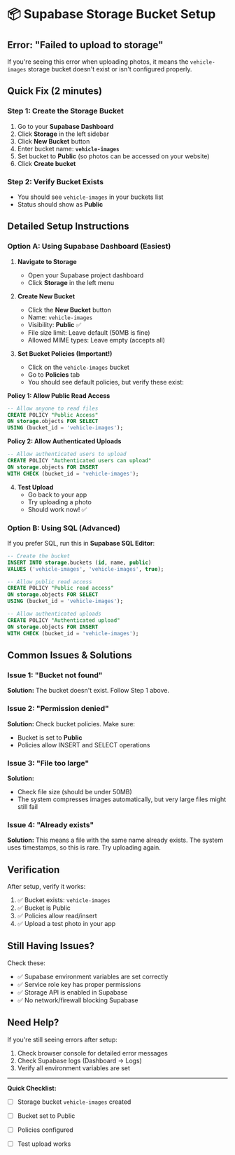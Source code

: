 # 📦 Supabase Storage Bucket Setup

## Error: "Failed to upload to storage"

If you're seeing this error when uploading photos, it means the `vehicle-images` storage bucket doesn't exist or isn't configured properly.

## Quick Fix (2 minutes)

### Step 1: Create the Storage Bucket

1. Go to your **Supabase Dashboard**
2. Click **Storage** in the left sidebar
3. Click **New Bucket** button
4. Enter bucket name: **`vehicle-images`**
5. Set bucket to **Public** (so photos can be accessed on your website)
6. Click **Create bucket**

### Step 2: Verify Bucket Exists

- You should see `vehicle-images` in your buckets list
- Status should show as **Public**

## Detailed Setup Instructions

### Option A: Using Supabase Dashboard (Easiest)

1. **Navigate to Storage**
   - Open your Supabase project dashboard
   - Click **Storage** in the left menu

2. **Create New Bucket**
   - Click the **New Bucket** button
   - Name: `vehicle-images`
   - Visibility: **Public** ✅
   - File size limit: Leave default (50MB is fine)
   - Allowed MIME types: Leave empty (accepts all)

3. **Set Bucket Policies (Important!)**
   - Click on the `vehicle-images` bucket
   - Go to **Policies** tab
   - You should see default policies, but verify these exist:

**Policy 1: Allow Public Read Access**
```sql
-- Allow anyone to read files
CREATE POLICY "Public Access"
ON storage.objects FOR SELECT
USING (bucket_id = 'vehicle-images');
```

**Policy 2: Allow Authenticated Uploads**
```sql
-- Allow authenticated users to upload
CREATE POLICY "Authenticated users can upload"
ON storage.objects FOR INSERT
WITH CHECK (bucket_id = 'vehicle-images');
```

4. **Test Upload**
   - Go back to your app
   - Try uploading a photo
   - Should work now! ✅

### Option B: Using SQL (Advanced)

If you prefer SQL, run this in **Supabase SQL Editor**:

```sql
-- Create the bucket
INSERT INTO storage.buckets (id, name, public)
VALUES ('vehicle-images', 'vehicle-images', true);

-- Allow public read access
CREATE POLICY "Public read access"
ON storage.objects FOR SELECT
USING (bucket_id = 'vehicle-images');

-- Allow authenticated uploads
CREATE POLICY "Authenticated upload"
ON storage.objects FOR INSERT
WITH CHECK (bucket_id = 'vehicle-images');
```

## Common Issues & Solutions

### Issue 1: "Bucket not found"
**Solution:** The bucket doesn't exist. Follow Step 1 above.

### Issue 2: "Permission denied"
**Solution:** Check bucket policies. Make sure:
- Bucket is set to **Public**
- Policies allow INSERT and SELECT operations

### Issue 3: "File too large"
**Solution:** 
- Check file size (should be under 50MB)
- The system compresses images automatically, but very large files might still fail

### Issue 4: "Already exists"
**Solution:** This means a file with the same name already exists. The system uses timestamps, so this is rare. Try uploading again.

## Verification

After setup, verify it works:

1. ✅ Bucket exists: `vehicle-images`
2. ✅ Bucket is Public
3. ✅ Policies allow read/insert
4. ✅ Upload a test photo in your app

## Still Having Issues?

Check these:
- ✅ Supabase environment variables are set correctly
- ✅ Service role key has proper permissions
- ✅ Storage API is enabled in Supabase
- ✅ No network/firewall blocking Supabase

## Need Help?

If you're still seeing errors after setup:
1. Check browser console for detailed error messages
2. Check Supabase logs (Dashboard → Logs)
3. Verify all environment variables are set

---

**Quick Checklist:**
- [ ] Storage bucket `vehicle-images` created
- [ ] Bucket set to Public
- [ ] Policies configured
- [ ] Test upload works

